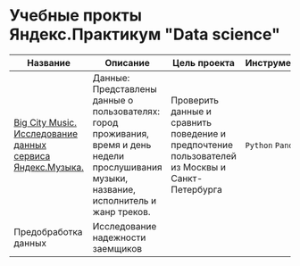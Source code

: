 # Учебные прокты Яндекс.Практикум "Data science" 

| Название | Описание  | Цель проекта | Инструменты |
| ------------- | ------------- | ------------- | ------------- |
| [Big City Music. Исследование данных сервиса Яндекс.Музыка.](https://github.com/AValery8/yandex_praktikum_ds/tree/main/big_city_music)| Данные: Представлены данные о пользователях: город проживания, время и день недели прослушивания музыки, название, исполнитель и жанр треков. | Проверить данные и сравнить поведение и предпочтение пользователей из Москвы и Санкт-Петербурга | `Python` `Pandas` |
| Предобработка данных  | Исследование надежности заемщиков  | 
